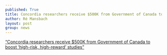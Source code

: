 ```yaml
---
published: True
title: Concordia researchers receive $500K from Government of Canada to boost ‘high-risk, high-reward’ studies
author: Ré Mansbach
layout: post
group: news
---
```



[“Concordia researchers receive $500K from Government of Canada to boost ‘high-risk, high-reward’ studies”](https://www.concordia.ca/cunews/main/stories/2023/04/26/concordia-researchers-receive--500k-from-government-of-canada-to.html)
